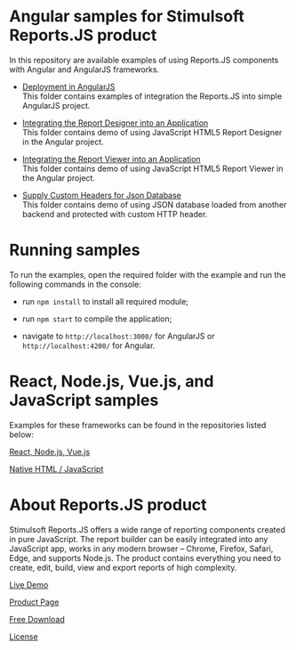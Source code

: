 # Angular samples for Stimulsoft Reports.JS product

In this repository are available examples of using Reports.JS components with Angular and AngularJS frameworks.

* [Deployment in AngularJS](https://github.com/stimulsoft/Samples-JS-Angular-Report-Generator/tree/master/Deployment%20in%20AngularJS)  
This folder contains examples of integration the Reports.JS into simple AngularJS project.
  
  
* [Integrating the Report Designer into an Application](https://github.com/stimulsoft/Samples-JS-Angular-Report-Generator/tree/master/Angular/Integrating%20the%20Report%20Designer%20into%20an%20Application)  
This folder contains demo of using JavaScript HTML5 Report Designer in the Angular project.
  

* [Integrating the Report Viewer into an Application](https://github.com/stimulsoft/Samples-JS-Angular-Report-Generator/tree/master/Angular/Integrating%20the%20Report%20Viewer%20into%20an%20Application)  
This folder contains demo of using JavaScript HTML5 Report Viewer in the Angular project.
  
  
* [Supply Custom Headers for Json Database](https://github.com/stimulsoft/Samples-JS-Angular-Report-Generator/tree/master/Angular/Support%20Custom%20Headers%20for%20Json%20Database)  
This folder contains demo of using JSON database loaded from another backend and protected with custom HTTP header.
  
# Running samples
To run the examples, open the required folder with the example and run the following commands in the console:

* run `npm install` to install all required module;

* run `npm start` to compile the application;

* navigate to `http://localhost:3000/` for AngularJS or `http://localhost:4200/` for Angular.


# React, Node.js, Vue.js, and JavaScript samples

Examples for these frameworks can be found in the repositories listed below:

[React, Node.js, Vue.js](https://github.com/stimulsoft/Samples-JS-React-Node.js-Vue.js-Reporting-Tools)

[Native HTML / JavaScript](https://github.com/stimulsoft/Samples-JS-Native-Report-Builder)


# About Reports.JS product
Stimulsoft Reports.JS offers a wide range of reporting components created in pure JavaScript. The report builder can be easily integrated into any JavaScript app, works in any modern browser – Chrome, Firefox, Safari, Edge, and supports Node.js. The product contains everything you need to create, edit, build, view and export reports of high complexity.

[Live Demo](http://demo.stimulsoft.com/#Js)

[Product Page](https://www.stimulsoft.com/en/products/reports-js)

[Free Download](https://www.stimulsoft.com/en/downloads#reports)

[License](LICENSE.md)
